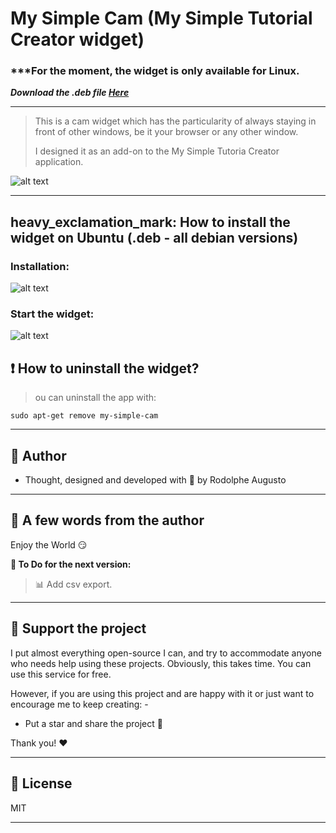 # My Simple Cam (My Simple Tutorial Creator widget)

### ***For the moment, the widget is only available for Linux.
***Download the .deb file [Here](https://github.com/rodolphe37/my-simple-cam-dektop-app/blob/main/widget-versions/linux/my-simple-cam_0.1.0_amd64.deb?raw=true)***

---
>This is a cam widget which has the particularity of always staying in front of other windows, be it your browser or any other window.
>
>I designed it as an add-on to the My Simple Tutoria Creator application.

![alt text](demo/png/demo.gif "My Simple Cam")

---

## heavy_exclamation_mark: How to install the widget on Ubuntu (.deb - all debian versions)

### Installation:

![alt text](demo/png/install.gif "My Simple Cam")

### Start the widget:

![alt text](demo/png/start.gif "My Simple Cam")



## :heavy_exclamation_mark:  How to uninstall the widget?

> ou can uninstall the app with:

```
sudo apt-get remove my-simple-cam

```

---


## :bust_in_silhouette: Author

- Thought, designed and developed with :purple_heart: by Rodolphe Augusto

---

## :large_blue_diamond: A few words from the author

Enjoy the World :smirk:

**:memo: To Do for the next version:**

>:bar_chart: Add csv export.

---

## :sparkling_heart: Support the project

I put almost everything open-source I can, and try to accommodate anyone who needs help using these projects. Obviously,
this takes time. You can use this service for free.

However, if you are using this project and are happy with it or just want to encourage me to keep creating: -

- Put a star and share the project :rocket:

Thank you! :heart:

---

## :scroll: License

MIT

---
